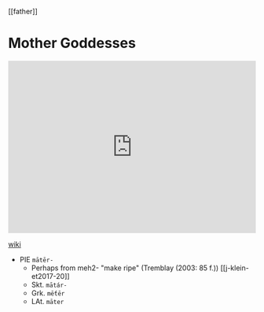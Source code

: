 [[father]]
# Mother Goddesses

<iframe width="100%" height="350" frameborder="0" allow="accelerometer; autoplay; clipboard-write; encrypted-media; gyroscope; picture-in-picture" allowfullscreen src="https://en.wikipedia.org/wiki/Mother-goddess"></iframe>

[wiki](https://en.wikipedia.org/wiki/Mother-goddess)


- PIE `mātēr-`
	- Perhaps from meh2- "make ripe" (Tremblay (2003: 85 f.)) [[j-klein-et2017-20]]
	- Skt. `mātár-`
	- Grk. `mḗtēr`
	- LAt. `māter`